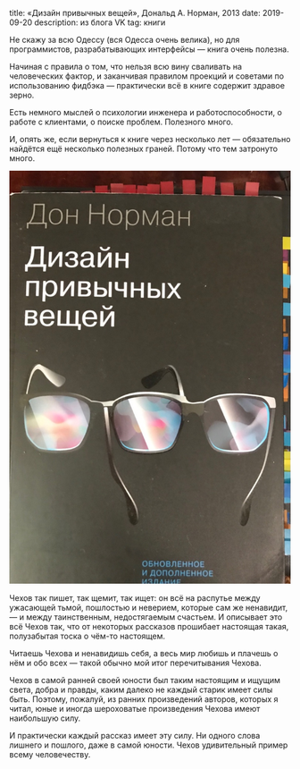 title: «Дизайн привычных вещей», Дональд А. Норман, 2013
date: 2019-09-20
description: из блога VK
tag: книги

Не скажу за всю Одессу (вся Одесса очень велика), но для программистов, разрабатывающих интерфейсы — книга очень полезна.

Начиная с правила о том, что нельзя всю вину сваливать на человеческих фактор, и заканчивая правилом проекций и советами по использованию фидбэка — практически всё в книге содержит здравое зерно.

Есть немного мыслей о психологии инженера и работоспособности, о работе с клиентами, о поиске проблем. Полезного много.

И, опять же, если вернуться к книге через несколько лет — обязательно найдётся ещё несколько полезных граней. Потому что тем затронуто много.

![post-image](/static/img/posts/usual_design.png)

Чехов так пишет, так щемит, так ищет: он всё на распутье между ужасающей тьмой, пошлостью и неверием, которые сам же ненавидит, — и между таинственным, недостягаемым счастьем. И описывает это всё Чехов так, что от некоторых рассказов прошибает настоящая такая, полузабытая тоска о чём-то настоящем.

Читаешь Чехова и ненавидишь себя, а весь мир любишь и плачешь о нём и обо всех — такой обычно мой итог перечитывания Чехова.

Чехов в самой ранней своей юности был таким настоящим и ищущим света, добра и правды, каким далеко не каждый старик имеет силы быть. Поэтому, пожалуй, из ранних произведений авторов, которых я читал, юные и иногда шероховатые произведения Чехова имеют наибольшую силу.

И практически каждый рассказ имеет эту силу. Ни одного слова лишнего и пошлого, даже в самой юности. Чехов удивительный пример всему человечеству.


